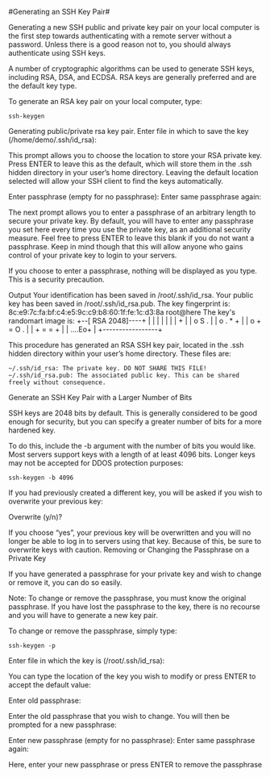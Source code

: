 
#Generating an SSH Key Pair#

Generating a new SSH public and private key pair on your local computer is the first step towards authenticating with a remote server without a password. Unless there is a good reason not to, you should always authenticate using SSH keys.

A number of cryptographic algorithms can be used to generate SSH keys, including RSA, DSA, and ECDSA. RSA keys are generally preferred and are the default key type.

To generate an RSA key pair on your local computer, type:

    ssh-keygen

Generating public/private rsa key pair.
Enter file in which to save the key (/home/demo/.ssh/id_rsa):

This prompt allows you to choose the location to store your RSA private key. Press ENTER to leave this as the default, which will store them in the .ssh hidden directory in your user’s home directory. Leaving the default location selected will allow your SSH client to find the keys automatically.

Enter passphrase (empty for no passphrase):
Enter same passphrase again:

The next prompt allows you to enter a passphrase of an arbitrary length to secure your private key. By default, you will have to enter any passphrase you set here every time you use the private key, as an additional security measure. Feel free to press ENTER to leave this blank if you do not want a passphrase. Keep in mind though that this will allow anyone who gains control of your private key to login to your servers.

If you choose to enter a passphrase, nothing will be displayed as you type. This is a security precaution.

Output
Your identification has been saved in /root/.ssh/id_rsa.
Your public key has been saved in /root/.ssh/id_rsa.pub.
The key fingerprint is:
8c:e9:7c:fa:bf:c4:e5:9c:c9:b8:60:1f:fe:1c:d3:8a root@here
The key's randomart image is:
+--[ RSA 2048]----+
|                 |
|                 |
|                 |
|       +         |
|      o S   .    |
|     o   . * +   |
|      o + = O .  |
|       + = = +   |
|      ....Eo+    |
+-----------------+

This procedure has generated an RSA SSH key pair, located in the .ssh hidden directory within your user’s home directory. These files are:

    ~/.ssh/id_rsa: The private key. DO NOT SHARE THIS FILE!
    ~/.ssh/id_rsa.pub: The associated public key. This can be shared freely without consequence.

Generate an SSH Key Pair with a Larger Number of Bits

SSH keys are 2048 bits by default. This is generally considered to be good enough for security, but you can specify a greater number of bits for a more hardened key.

To do this, include the -b argument with the number of bits you would like. Most servers support keys with a length of at least 4096 bits. Longer keys may not be accepted for DDOS protection purposes:

    ssh-keygen -b 4096

If you had previously created a different key, you will be asked if you wish to overwrite your previous key:

Overwrite (y/n)?

If you choose “yes”, your previous key will be overwritten and you will no longer be able to log in to servers using that key. Because of this, be sure to overwrite keys with caution.
Removing or Changing the Passphrase on a Private Key

If you have generated a passphrase for your private key and wish to change or remove it, you can do so easily.

Note: To change or remove the passphrase, you must know the original passphrase. If you have lost the passphrase to the key, there is no recourse and you will have to generate a new key pair.

To change or remove the passphrase, simply type:

    ssh-keygen -p

Enter file in which the key is (/root/.ssh/id_rsa):

You can type the location of the key you wish to modify or press ENTER to accept the default value:

Enter old passphrase:

Enter the old passphrase that you wish to change. You will then be prompted for a new passphrase:

Enter new passphrase (empty for no passphrase):
Enter same passphrase again:

Here, enter your new passphrase or press ENTER to remove the passphrase